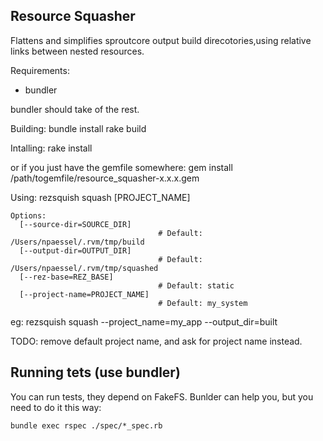 
## Resource Squasher

Flattens and simplifies sproutcore output build direcotories,using relative links
between nested resources.

Requirements:

* bundler

bundler should take of the rest.

Building:
    bundle install
    rake build

Intalling:
    rake install

or if you just have the gemfile somewhere:
    gem install /path/togemfile/resource_squasher-x.x.x.gem


Using:
      rezsquish squash [PROJECT_NAME]

    Options:
      [--source-dir=SOURCE_DIR]      
                                     # Default: /Users/npaessel/.rvm/tmp/build
      [--output-dir=OUTPUT_DIR]      
                                     # Default: /Users/npaessel/.rvm/tmp/squashed
      [--rez-base=REZ_BASE]          
                                     # Default: static
      [--project-name=PROJECT_NAME]  
                                     # Default: my_system

eg:
    rezsquish squash --project_name=my_app --output_dir=built

TODO:
    remove default project name, and ask for project name instead.

## Running tets (use bundler)

You can run tests, they depend on FakeFS. Bunlder can help you, but you
need to do it this way:

    bundle exec rspec ./spec/*_spec.rb

